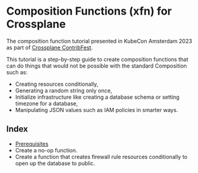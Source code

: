 # Composition Functions (xfn) for Crossplane

The composition function tutorial presented in KubeCon Amsterdam 2023 as part of
[Crossplane ContribFest](https://kccnceu2023.sched.com/event/1Hzcf).

This tutorial is a step-by-step guide to create composition functions that can
do things that would not be possible with the standard Composition such as:
* Creating resources conditionally,
* Generating a random string only once,
* Initialize infrastructure like creating a database schema or setting timezone
  for a database,
* Manipulating JSON values such as IAM policies in smarter ways.

## Index

* [Prerequisites](prerequisites.md)
* Create a no-op function.
* Create a function that creates firewall rule resources conditionally to open
  up the database to public.